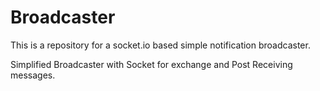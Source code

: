 # Broadcaster

This is a repository for a socket.io based simple notification broadcaster.

Simplified Broadcaster with Socket for exchange and Post Receiving messages.

